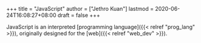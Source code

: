 +++
title = "JavaScript"
author = ["Jethro Kuan"]
lastmod = 2020-06-24T16:08:27+08:00
draft = false
+++

JavaScript is an interpreted [programming language]({{< relref "prog_lang" >}}), originally designed
for the [web]({{< relref "web_dev" >}}).
